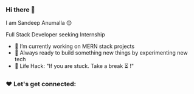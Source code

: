 ### Hi there 👋

I am Sandeep Anumalla 😊

Full Stack Developer seeking Internship

 - 🔭 I’m currently working on MERN stack projects 
 - 🚀 Always ready to build something new things by experimenting new tech
 - 🎯 Life Hack: "If you are stuck. Take a break ⏳ !"

### ❤️ Let's get connected:

<!--
**sandeepanumalla/sandeepanumalla** is a ✨ _special_ ✨ repository because its `README.md` (this file) appears on your GitHub profile.

Here are some ideas to get you started:

- 🔭 I’m currently working on MERN stack projects...
- 🌱 I’m currently learning ...
- 👯 I’m looking to collaborate on ...
- 🤔 I’m looking for help with ...
- 💬 Ask me about ...
- 📫 How to reach me: ...
- 😄 Pronouns: ...
- ⚡ Fun fact: ...
-->
